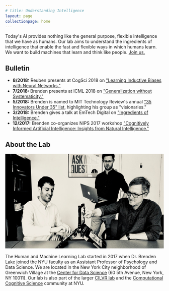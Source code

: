 ```yaml
---
# title: Understanding Intelligence
layout: page
collectionpage: home
---
```


Today's AI provides nothing like the general purpose, flexible intelligence that we have as humans. Our lab aims to understand the ingredients of intelligence that enable the fast and flexible ways in which humans learn. We want to build machines that learn and think like people. [Join us.](/apply/)

## Bulletin

- **8/2018:** Reuben presents at CogSci 2018 on ["Learning Inductive Biases with Neural Networks."](http://www.cns.nyu.edu/~reuben/files/Poster-CogSci18.pdf)
- **7/2018:** Brenden presents at ICML 2018 on ["Generalization without Systematicity."](https://icml.cc/Conferences/2018/Schedule?showEvent=3204)
- **5/2018:** Brenden is named to MIT Technology Review's annual ["35 Innovators Under 35" list](https://www.technologyreview.com/lists/innovators-under-35/2018/visionary/brenden-lake/), highlighting his group as "visionaries."
- **3/2018:** Brenden gives a talk at EmTech Digital on ["Ingredients of Intelligence."](https://events.technologyreview.com/video/watch/brenden-lake-ingredients-intelligence/)
- **12/2017:** Brenden co-organizes NIPS 2017 workshop ["Cognitively Informed Artificial Intelligence: Insights from Natural Intelligence."](https://sites.google.com/view/ciai2017/home)

## About the Lab
<img src="images/battleship.jpg" width="706" height="300">

The Human and Machine Learning Lab started in 2017 when Dr. Brenden Lake joined the NYU faculty as an Assistant Professor of Psychology and Data Science. 
We are located in the New York City neighborhood of Greenwich Village at the <a href="https://cds.nyu.edu/" target="_blank">Center for Data Science</a> (60 5th Avenue, New York, NY 10011). 
Our lab is also part of the larger [CILVR lab](https://wp.nyu.edu/cilvr/) and the [Computational Cognitive Science](http://nyuccl.org/cogsci/) community at NYU.